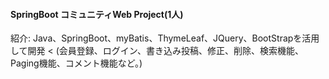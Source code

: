 <h4>SpringBoot コミュニティWeb Project(1人)</h4>

紹介: Java、SpringBoot、myBatis、ThymeLeaf、JQuery、BootStrapを活用して開発 <
(会員登録、ログイン、書き込み投稿、修正、削除、検索機能、Paging機能、コメント機能など。)
